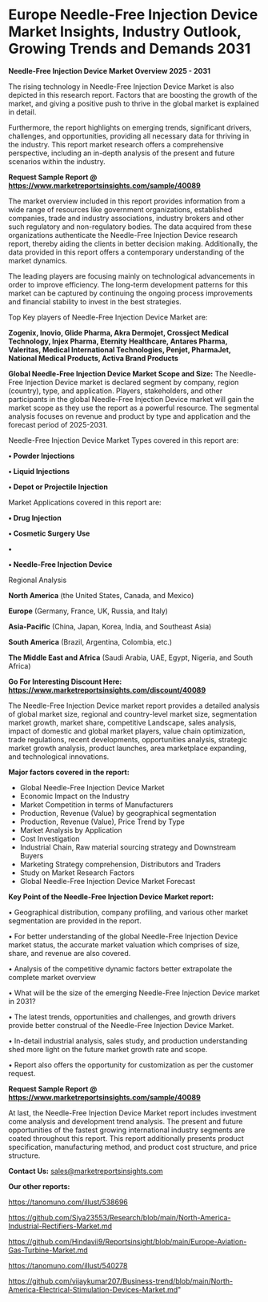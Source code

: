 # Europe Needle-Free Injection Device Market Insights, Industry Outlook, Growing Trends and Demands 2031

<Strong> Needle-Free Injection Device Market Overview 2025 - 2031</strong>

The rising technology in Needle-Free Injection Device Market is also depicted in this research report. Factors that are boosting the growth of the market, and giving a positive push to thrive in the global market is explained in detail.

Furthermore, the report highlights on emerging trends, significant drivers, challenges, and opportunities, providing all necessary data for thriving in the industry. This report market research offers a comprehensive perspective, including an in-depth analysis of the present and future scenarios within the industry.

<strong>Request Sample Report @ <a href=https://www.marketreportsinsights.com/sample/40089>https://www.marketreportsinsights.com/sample/40089</a></strong>

The market overview included in this report provides information from a wide range of resources like government organizations, established companies, trade and industry associations, industry brokers and other such regulatory and non-regulatory bodies. The data acquired from these organizations authenticate the Needle-Free Injection Device research report, thereby aiding the clients in better decision making. Additionally, the data provided in this report offers a contemporary understanding of the market dynamics.

The leading players are focusing mainly on technological advancements in order to improve efficiency. The long-term development patterns for this market can be captured by continuing the ongoing process improvements and financial stability to invest in the best strategies.

Top Key players of Needle-Free Injection Device Market are:

<strong>Zogenix, Inovio, Glide Pharma, Akra Dermojet, Crossject Medical Technology, Injex Pharma, Eternity Healthcare, Antares Pharma, Valeritas, Medical International Technologies, Penjet, PharmaJet, National Medical Products, Activa Brand Products</strong>

<strong><b>Global Needle-Free Injection Device Market Scope and Size:</b></strong>
The Needle-Free Injection Device market is declared segment by company, region (country), type, and application. Players, stakeholders, and other participants in the global Needle-Free Injection Device market will gain the market scope as they use the report as a powerful resource. The segmental analysis focuses on revenue and product by type and application and the forecast period of 2025-2031.

Needle-Free Injection Device Market Types covered in this report are:

<strong>•  Powder Injections

•  Liquid Injections

•  Depot or Projectile Injection</strong>

Market Applications covered in this report are:

<strong>•  Drug Injection

•  Cosmetic Surgery Use

•  

•  Needle-Free Injection Device</strong> 

Regional Analysis

<strong>North America</strong> (the United States, Canada, and Mexico)

<strong>Europe</strong> (Germany, France, UK, Russia, and Italy)

<strong>Asia-Pacific</strong> (China, Japan, Korea, India, and Southeast Asia)

<strong>South America</strong> (Brazil, Argentina, Colombia, etc.)

<strong>The Middle East and Africa</strong> (Saudi Arabia, UAE, Egypt, Nigeria, and South Africa)

<strong>Go For Interesting Discount Here: <a href=https://www.marketreportsinsights.com/discount/40089>https://www.marketreportsinsights.com/discount/40089</a></strong>

The Needle-Free Injection Device market report provides a detailed analysis of global market size, regional and country-level market size, segmentation market growth, market share, competitive Landscape, sales analysis, impact of domestic and global market players, value chain optimization, trade regulations, recent developments, opportunities analysis, strategic market growth analysis, product launches, area marketplace expanding, and technological innovations.

<strong><b>Major factors covered in the report:</b></strong>
<ul>
  <li>Global Needle-Free Injection Device Market </li>
  <li>Economic Impact on the Industry</li>
  <li>Market Competition in terms of Manufacturers</li>
  <li>Production, Revenue (Value) by geographical segmentation</li>
  <li>Production, Revenue (Value), Price Trend by Type</li>
  <li>Market Analysis by Application</li>
  <li>Cost Investigation</li>
  <li>Industrial Chain, Raw material sourcing strategy and Downstream Buyers</li>
  <li>Marketing Strategy comprehension, Distributors and Traders</li>
  <li>Study on Market Research Factors</li>
  <li>Global Needle-Free Injection Device Market Forecast</li>
</ul>

<strong><b>Key Point of the Needle-Free Injection Device Market report:</b></strong>

• Geographical distribution, company profiling, and various other market segmentation are provided in the report.

• For better understanding of the global Needle-Free Injection Device market status, the accurate market valuation which comprises of size, share, and revenue are also covered.

• Analysis of the competitive dynamic factors better extrapolate the complete market overview

• What will be the size of the emerging Needle-Free Injection Device market in 2031?

• The latest trends, opportunities and challenges, and growth drivers provide better construal of the Needle-Free Injection Device Market.

• In-detail industrial analysis, sales study, and production understanding shed more light on the future market growth rate and scope.

• Report also offers the opportunity for customization as per the customer request.

<strong>Request Sample Report @ <a href=https://www.marketreportsinsights.com/sample/40089>https://www.marketreportsinsights.com/sample/40089</a></strong>

At last, the Needle-Free Injection Device Market report includes investment come analysis and development trend analysis. The present and future opportunities of the fastest growing international industry segments are coated throughout this report. This report additionally presents product specification, manufacturing method, and product cost structure, and price structure.

<strong>Contact Us:</strong>
sales@marketreportsinsights.com

<strong>Our other reports:</strong>

<a href=https://tanomuno.com/illust/538696>https://tanomuno.com/illust/538696</a>

<a href=https://github.com/Siya23553/Research/blob/main/North-America-Industrial-Rectifiers-Market.md>https://github.com/Siya23553/Research/blob/main/North-America-Industrial-Rectifiers-Market.md</a>

<a href=https://github.com/Hindavii9/Reportsinsight/blob/main/Europe-Aviation-Gas-Turbine-Market.md>https://github.com/Hindavii9/Reportsinsight/blob/main/Europe-Aviation-Gas-Turbine-Market.md</a>

<a href=https://tanomuno.com/illust/540278>https://tanomuno.com/illust/540278</a>

<a href=https://github.com/vijaykumar207/Business-trend/blob/main/North-America-Electrical-Stimulation-Devices-Market.md>https://github.com/vijaykumar207/Business-trend/blob/main/North-America-Electrical-Stimulation-Devices-Market.md</a>"
